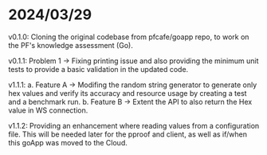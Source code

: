 # 2024/03/29

v0.1.0: Cloning the original codebase from pfcafe/goapp repo, to work on the PF's knowledge assessment (Go).

v0.1.1: Problem 1 -> Fixing printing issue and also providing the minimum unit tests to provide a basic validation in the updated code.

v1.1.1: 
    a. Feature A -> Modifing the random string generator to generate only hex values and verify its accuracy and resource usage by creating a test and a benchmark run.
    b. Feature B -> Extent the API to also return the Hex value in WS connection.

v1.1.2: Providing an enhancement where reading values from a configuration file. This will be needed later for the pproof and client, as well as if/when this goApp was moved to the Cloud.
